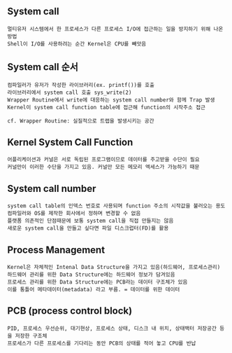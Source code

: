## System call

	멀티유저 시스템에서 한 프로세스가 다른 프로세스 I/O에 접근하는 일을 방지하기 위해 나온 방법
	Shell이 I/O를 사용하려는 순간 Kernel은 CPU를 빼앗음

## System call 순서

	컴파일러가 유저가 작성한 라이브러리(ex. printf())를 호출
	라이브러리에서 system call 호출 sys_write(2)
	Wrapper Routine에서 write에 대응하는 system call number와 함께 Trap 발생
	Kernel이 system call function table에 접근해 function의 시작주소 접근

	cf. Wrapper Routine: 실질적으로 트랩을 발생시키는 공간

## Kernel System Call Function

	어플리케이션과 커널은 서로 독립된 프로그램이므로 데이터를 주고받을 수단이 필요
	커널만이 이러한 수단을 가지고 있음. 커널만 모든 메모리 엑세스가 가능하기 때문
	
## System call number

	system call table의 인덱스 번호로 사용되며 function 주소의 시작값을 불러오는 용도
	컴파일러와 OS를 제작한 회사에서 정하며 변경할 수 없음
	플랫폼 의존적인 단점때문에 보통 system call을 직접 만들지는 않음
	새로운 system call을 만들고 싶다면 파일 디스크럽터(FD)를 활용

## Process Management

	Kernel은 자체적인 Intenal Data Structure을 가지고 있음(하드웨어, 프로세스관리)
	하드웨어 관리를 위한 Data Structure에는 하드웨어 정보가 담겨있음
	프로세스 관리를 위한 Data Structure에는 PCB라는 데이터 구조체가 있음
	이를 통틀어 메타데이터(metadata) 라고 부름. = 데이터를 위한 데이터

## PCB (process control block)

	PID, 프로세스 우선순위, 대기현상, 프로세스 상태, 디스크 내 위치, 상태백터 저장공간 등을 저장한 구조체
	프로세스가 다른 프로세스를 기다리는 동안 PCB의 상태를 적어 놓고 CPU를 반납
	
	